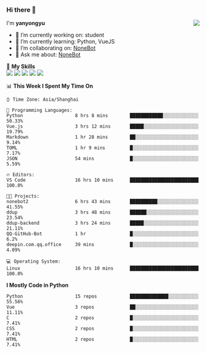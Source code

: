 ### Hi there 👋

<a href="#">
  <img align="right" src="https://github-readme-stats.vercel.app/api?username=yanyongyu&count_private=true&show_icons=true&bg_color=15,f2f7fd,E0EAFC" />
</a>

I'm **yanyongyu**

- 🔭 I’m currently working on: student
- 🌱 I’m currently learning: Python, VueJS
- 👯 I’m collaborating on: [NoneBot](https://github.com/nonebot)
- 💬 Ask me about: [NoneBot](https://github.com/nonebot)

🌟 **My Skills**  
![](https://img.shields.io/badge/-Python-3e74a2?style=flat-square&logo=Python&logoColor=fff)
![](https://img.shields.io/badge/-Vue-4fc08d?style=flat-square&logo=Vue.js&logoColor=fff)
![](https://img.shields.io/badge/-Node.js-339933?style=flat-square&logo=Node.js&logoColor=fff)
![](https://img.shields.io/badge/-Docker-2496ED?style=flat-square&logo=Docker&logoColor=fff)
![](https://img.shields.io/badge/-Linux-000000?style=flat-square&logo=Linux&logoColor=fff)

<!--START_SECTION:waka-->
📊 **This Week I Spent My Time On** 

```text
⌚︎ Time Zone: Asia/Shanghai

💬 Programming Languages: 
Python                   8 hrs 8 mins        ████████████░░░░░░░░░░░░░   50.33% 
Vue.js                   3 hrs 12 mins       █████░░░░░░░░░░░░░░░░░░░░   19.79% 
Markdown                 1 hr 28 mins        ██░░░░░░░░░░░░░░░░░░░░░░░   9.14% 
TOML                     1 hr 9 mins         █░░░░░░░░░░░░░░░░░░░░░░░░   7.17% 
JSON                     54 mins             █░░░░░░░░░░░░░░░░░░░░░░░░   5.59%

🔥 Editors: 
VS Code                  16 hrs 10 mins      █████████████████████████   100.0%

🐱‍💻 Projects: 
nonebot2                 6 hrs 43 mins       ██████████░░░░░░░░░░░░░░░   41.55% 
ddup                     3 hrs 48 mins       ██████░░░░░░░░░░░░░░░░░░░   23.54% 
ddup-backend             3 hrs 24 mins       █████░░░░░░░░░░░░░░░░░░░░   21.11% 
QQ-GitHub-Bot            1 hr                █░░░░░░░░░░░░░░░░░░░░░░░░   6.2% 
deepin.com.qq.office     39 mins             █░░░░░░░░░░░░░░░░░░░░░░░░   4.09%

💻 Operating System: 
Linux                    16 hrs 10 mins      █████████████████████████   100.0%

```

**I Mostly Code in Python** 

```text
Python                   15 repos            ██████████████░░░░░░░░░░░   55.56% 
Vue                      3 repos             ██░░░░░░░░░░░░░░░░░░░░░░░   11.11% 
C                        2 repos             █░░░░░░░░░░░░░░░░░░░░░░░░   7.41% 
CSS                      2 repos             █░░░░░░░░░░░░░░░░░░░░░░░░   7.41% 
HTML                     2 repos             █░░░░░░░░░░░░░░░░░░░░░░░░   7.41%

```



<!--END_SECTION:waka-->
